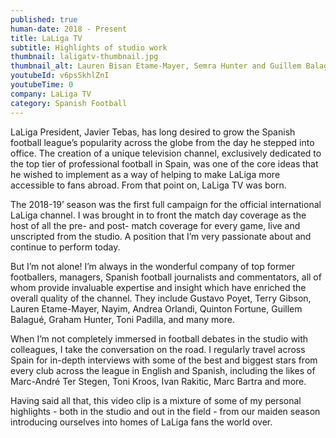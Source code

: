 ```yaml
---
published: true
human-date: 2018 - Present
title: LaLiga TV
subtitle: Highlights of studio work
thumbnail: laligatv-thumbnail.jpg
thumbnail_alt: Lauren Bisan Etame-Mayer, Semra Hunter and Guillem Balagué posing together in the LaLiga TV studio before LaLiga Live
youtubeId: v6psSkhlZnI
youtubeTime: 0
company: LaLiga TV
category: Spanish Football
---
```

LaLiga President, Javier Tebas, has long desired to grow the Spanish football league’s popularity across the globe from the day he stepped into office. The creation of a unique television channel, exclusively dedicated to the top tier of professional football in Spain, was one of the core ideas that he wished to implement as a way of helping to make LaLiga more accessible to fans abroad. From that point on, LaLiga TV was born.

The 2018-19’ season was the first full campaign for the official international LaLiga channel. I was brought in to front the match day coverage as the host of all the pre- and post- match coverage for every game, live and unscripted from the studio. A position that I’m very passionate about and continue to perform today.

But I’m not alone! I’m always in the wonderful company of top former footballers, managers, Spanish football journalists and commentators, all of whom provide invaluable expertise and insight which have enriched the overall quality of the channel. They include Gustavo Poyet, Terry Gibson, Lauren Etame-Mayer, Nayim, Andrea Orlandi, Quinton Fortune, Guillem Balagué, Graham Hunter, Toni Padilla, and many more.

When I’m not completely immersed in football debates in the studio with colleagues, I take the conversation on the road. I regularly travel across Spain for in-depth interviews with some of the best and biggest stars from every club across the league in English and Spanish, including the likes of Marc-André Ter Stegen, Toni Kroos, Ivan Rakitic, Marc Bartra and more.

Having said all that, this video clip is a mixture of some of my personal highlights - both in the studio and out in the field - from our maiden season introducing ourselves into homes of LaLiga fans the world over.